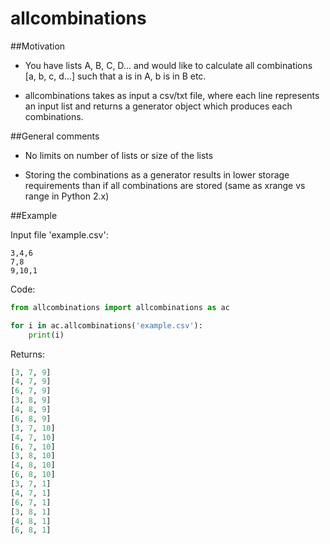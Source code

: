# allcombinations

##Motivation
- You have lists A, B, C, D... and would like to calculate all combinations [a, b, c, d...] such that a is in A, b is in B etc.

- allcombinations takes as input a csv/txt file, where each line represents an input list and returns a generator object which produces each combinations. 

##General comments

- No limits on number of lists or size of the lists

- Storing the combinations as a generator results in lower storage requirements than if all combinations are stored (same as xrange vs range in Python 2.x)

##Example

Input file 'example.csv':
```
3,4,6
7,8
9,10,1
```

Code:
```python
from allcombinations import allcombinations as ac

for i in ac.allcombinations('example.csv'):
    print(i)
```

Returns:
```python
[3, 7, 9]
[4, 7, 9]
[6, 7, 9]
[3, 8, 9]
[4, 8, 9]
[6, 8, 9]
[3, 7, 10]
[4, 7, 10]
[6, 7, 10]
[3, 8, 10]
[4, 8, 10]
[6, 8, 10]
[3, 7, 1]
[4, 7, 1]
[6, 7, 1]
[3, 8, 1]
[4, 8, 1]
[6, 8, 1]
```